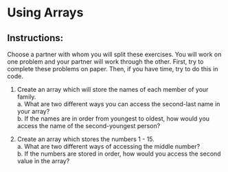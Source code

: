 # Using Arrays

## Instructions:  
Choose a partner with whom you will split these exercises. You will work on one problem and your partner will work through the other. First, try to complete these problems on paper. Then, if you have time, try to do this in code.

1. Create an array which will store the names of each member of your family.  
  a. What are two different ways you can access the second-last name in your array?  
  b. If the names are in order from youngest to oldest, how would you access the name of the second-youngest person?

2. Create an array which stores the numbers 1 - 15.  
  a. What are two different ways of accessing the middle number?  
  b. If the numbers are stored in order, how would you access the second value in the array?  
